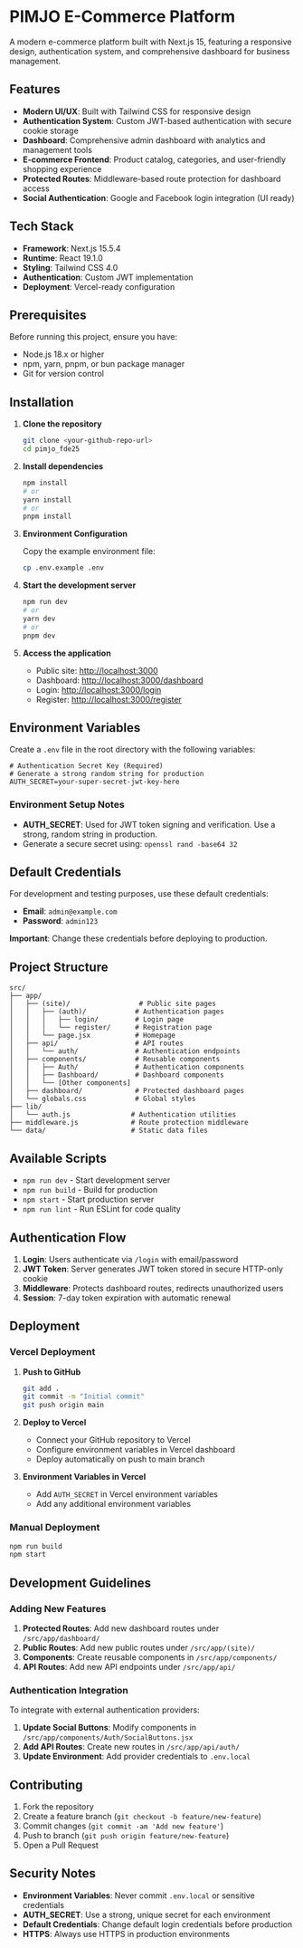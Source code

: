 # PIMJO E-Commerce Platform

A modern e-commerce platform built with Next.js 15, featuring a responsive design, authentication system, and comprehensive dashboard for business management.

## Features

- **Modern UI/UX**: Built with Tailwind CSS for responsive design
- **Authentication System**: Custom JWT-based authentication with secure cookie storage
- **Dashboard**: Comprehensive admin dashboard with analytics and management tools
- **E-commerce Frontend**: Product catalog, categories, and user-friendly shopping experience
- **Protected Routes**: Middleware-based route protection for dashboard access
- **Social Authentication**: Google and Facebook login integration (UI ready)

## Tech Stack

- **Framework**: Next.js 15.5.4
- **Runtime**: React 19.1.0
- **Styling**: Tailwind CSS 4.0
- **Authentication**: Custom JWT implementation
- **Deployment**: Vercel-ready configuration

## Prerequisites

Before running this project, ensure you have:

- Node.js 18.x or higher
- npm, yarn, pnpm, or bun package manager
- Git for version control

## Installation

1. **Clone the repository**

   ```bash
   git clone <your-github-repo-url>
   cd pimjo_fde25
   ```

2. **Install dependencies**

   ```bash
   npm install
   # or
   yarn install
   # or
   pnpm install
   ```

3. **Environment Configuration**

   Copy the example environment file:

   ```bash
   cp .env.example .env
   ```

4. **Start the development server**

   ```bash
   npm run dev
   # or
   yarn dev
   # or
   pnpm dev
   ```

5. **Access the application**
   - Public site: [http://localhost:3000](http://localhost:3000)
   - Dashboard: [http://localhost:3000/dashboard](http://localhost:3000/dashboard)
   - Login: [http://localhost:3000/login](http://localhost:3000/login)
   - Register: [http://localhost:3000/register](http://localhost:3000/register)

## Environment Variables

Create a `.env` file in the root directory with the following variables:

```env
# Authentication Secret Key (Required)
# Generate a strong random string for production
AUTH_SECRET=your-super-secret-jwt-key-here
```

### Environment Setup Notes

- **AUTH_SECRET**: Used for JWT token signing and verification. Use a strong, random string in production.
- Generate a secure secret using: `openssl rand -base64 32`

## Default Credentials

For development and testing purposes, use these default credentials:

- **Email**: `admin@example.com`
- **Password**: `admin123`

**Important**: Change these credentials before deploying to production.

## Project Structure

```
src/
├── app/
│   ├── (site)/                 # Public site pages
│   │   ├── (auth)/            # Authentication pages
│   │   │   ├── login/         # Login page
│   │   │   └── register/      # Registration page
│   │   └── page.jsx           # Homepage
│   ├── api/                   # API routes
│   │   └── auth/              # Authentication endpoints
│   ├── components/            # Reusable components
│   │   ├── Auth/              # Authentication components
│   │   ├── Dashboard/         # Dashboard components
│   │   └── [Other components]
│   ├── dashboard/             # Protected dashboard pages
│   └── globals.css            # Global styles
├── lib/
│   └── auth.js               # Authentication utilities
├── middleware.js             # Route protection middleware
└── data/                     # Static data files
```

## Available Scripts

- `npm run dev` - Start development server
- `npm run build` - Build for production
- `npm start` - Start production server
- `npm run lint` - Run ESLint for code quality

## Authentication Flow

1. **Login**: Users authenticate via `/login` with email/password
2. **JWT Token**: Server generates JWT token stored in secure HTTP-only cookie
3. **Middleware**: Protects dashboard routes, redirects unauthorized users
4. **Session**: 7-day token expiration with automatic renewal

## Deployment

### Vercel Deployment

1. **Push to GitHub**

   ```bash
   git add .
   git commit -m "Initial commit"
   git push origin main
   ```

2. **Deploy to Vercel**

   - Connect your GitHub repository to Vercel
   - Configure environment variables in Vercel dashboard
   - Deploy automatically on push to main branch

3. **Environment Variables in Vercel**
   - Add `AUTH_SECRET` in Vercel environment variables
   - Add any additional environment variables

### Manual Deployment

```bash
npm run build
npm start
```

## Development Guidelines

### Adding New Features

1. **Protected Routes**: Add new dashboard routes under `/src/app/dashboard/`
2. **Public Routes**: Add new public routes under `/src/app/(site)/`
3. **Components**: Create reusable components in `/src/app/components/`
4. **API Routes**: Add new API endpoints under `/src/app/api/`

### Authentication Integration

To integrate with external authentication providers:

1. **Update Social Buttons**: Modify components in `/src/app/components/Auth/SocialButtons.jsx`
2. **Add API Routes**: Create new routes in `/src/app/api/auth/`
3. **Update Environment**: Add provider credentials to `.env.local`

## Contributing

1. Fork the repository
2. Create a feature branch (`git checkout -b feature/new-feature`)
3. Commit changes (`git commit -am 'Add new feature'`)
4. Push to branch (`git push origin feature/new-feature`)
5. Open a Pull Request

## Security Notes

- **Environment Variables**: Never commit `.env.local` or sensitive credentials
- **AUTH_SECRET**: Use a strong, unique secret for each environment
- **Default Credentials**: Change default login credentials before production
- **HTTPS**: Always use HTTPS in production environments
